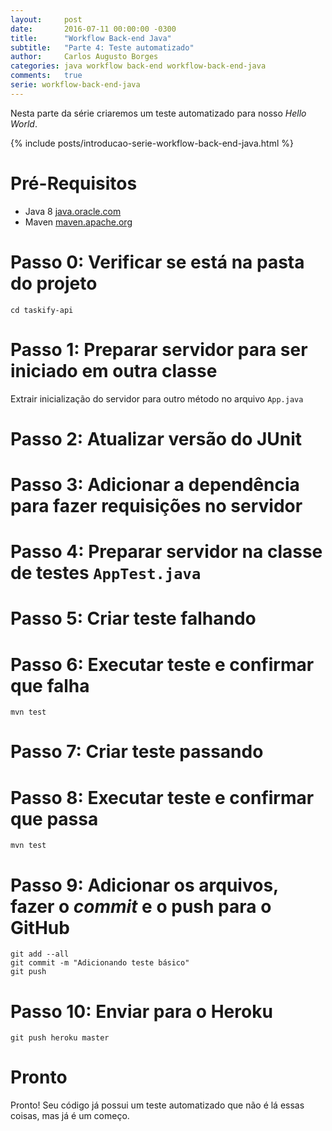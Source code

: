 ```yaml
---
layout:     post
date:       2016-07-11 00:00:00 -0300
title:      "Workflow Back-end Java"
subtitle:   "Parte 4: Teste automatizado"
author:     Carlos Augusto Borges
categories: java workflow back-end workflow-back-end-java
comments:   true
serie: workflow-back-end-java
---
```


Nesta parte da série criaremos um teste automatizado para nosso *Hello World*.

{% include posts/introducao-serie-workflow-back-end-java.html %}

# Pré-Requisitos

* Java 8 [java.oracle.com][java]
* Maven  [maven.apache.org][maven]

# Passo 0: Verificar se está na pasta do projeto

```
cd taskify-api
```

# Passo 1: Preparar servidor para ser iniciado em outra classe

Extrair inicialização do servidor para outro método no arquivo `App.java`

<code
    data-gist-id="c768595c04f8c0056928be78177d1df7"
    data-gist-file="App.java"
    data-gist-highlight-line="8-9,12-17"></code>

# Passo 2: Atualizar versão do JUnit

<code
    data-gist-id="c768595c04f8c0056928be78177d1df7"
    data-gist-file="pom.xml"
    data-gist-highlight-line="21"
    data-gist-line="18-23"></code>

# Passo 3: Adicionar a dependência para fazer requisições no servidor

<code
    data-gist-id="c768595c04f8c0056928be78177d1df7"
    data-gist-file="pom.xml"
    data-gist-highlight-line="21"
    data-gist-line="24-29"></code>


# Passo 4: Preparar servidor na classe de testes `AppTest.java`

<code
    data-gist-id="c768595c04f8c0056928be78177d1df7"
    data-gist-file="preparacao-servidor::AppTest.java"></code>

# Passo 5: Criar teste falhando

<code
    data-gist-id="c768595c04f8c0056928be78177d1df7"
    data-gist-file="teste-falho::AppTest.java"
    data-gist-highlight-line="17-21,3,4,6,8"></code>

# Passo 6: Executar teste e confirmar que falha

```
mvn test
```

# Passo 7: Criar teste passando

<code
    data-gist-id="c768595c04f8c0056928be78177d1df7"
    data-gist-file="AppTest.java"
    data-gist-highlight-line="20"></code>

# Passo 8: Executar teste e confirmar que passa

```
mvn test
```

# Passo 9: Adicionar os arquivos, fazer o *commit* e o push para o GitHub

```
git add --all
git commit -m "Adicionando teste básico"
git push
```

# Passo 10: Enviar para o Heroku

```
git push heroku master
```

# Pronto

Pronto! Seu código já possui um teste automatizado que não é lá essas coisas, mas
já é um começo.

[java]:                 http://java.oracle.com
[maven]:                http://maven.apache.org/
[heroku-toolbelt]:      https://toolbelt.heroku.com/
[spark-java]:           http://sparkjava.com/  
[github]:               http://github.com/
[heroku]:               http://heroku.com/
[travisci]:             http://travis-ci.org/

